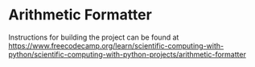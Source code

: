 # Arithmetic Formatter

Instructions for building the project can be found at https://www.freecodecamp.org/learn/scientific-computing-with-python/scientific-computing-with-python-projects/arithmetic-formatter
